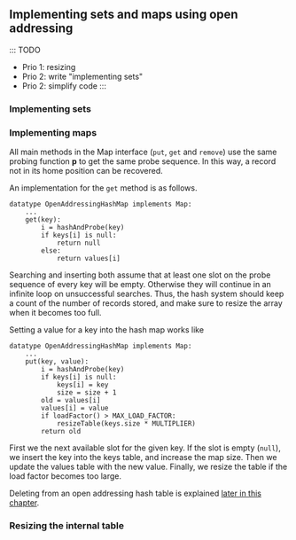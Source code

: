 
## Implementing sets and maps using open addressing

::: TODO
- Prio 1: resizing
- Prio 2: write "implementing sets"
- Prio 2: simplify code
:::

### Implementing sets

### Implementing maps

All main methods in the Map interface (`put`, `get` and `remove`) use
the same probing function **p** to get the same probe sequence. In this
way, a record not in its home position can be recovered.

An implementation for the `get` method is as follows.

    datatype OpenAddressingHashMap implements Map:
        ...
        get(key):
            i = hashAndProbe(key)
            if keys[i] is null:
                return null
            else:
                return values[i]


Searching and inserting both assume that at least one slot on the probe
sequence of every key will be empty. Otherwise they will continue in an
infinite loop on unsuccessful searches. Thus, the hash system should
keep a count of the number of records stored, and make sure to resize
the array when it becomes too full.

Setting a value for a key into the hash map works like

    datatype OpenAddressingHashMap implements Map:
        ...
        put(key, value):
            i = hashAndProbe(key)
            if keys[i] is null:
                keys[i] = key
                size = size + 1
            old = values[i]
            values[i] = value
            if loadFactor() > MAX_LOAD_FACTOR:
                resizeTable(keys.size * MULTIPLIER)
            return old


First we the next available slot for the given key. If the slot is empty
(`null`), we insert the key into the keys table, and increase the map size.
Then we update the values table with the new value.
Finally, we resize the table if the load factor becomes too large.

Deleting from an open addressing hash table is explained
[later in this chapter](#open-addressing-deletion).

### Resizing the internal table
